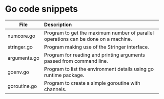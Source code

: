 # Go code snippets

| File                 | Description                                                                              |
| -------------------- | :--------------------------------------------------------------------------------------- |
| numcore.go           | Program to get the maximum number of parallel operations can be done on a machine.       |
| stringer.go          | Program making use of the Stringer interface.                                            |
| arguments.go         | Program for reading and printing arguments passed from command line.                     |
| goenv.go             | Program to list the environment details using go runtime package.                        |
| goroutine.go         | Program to create a simple goroutine with channels.                                      |